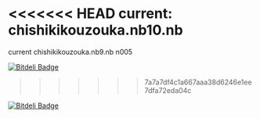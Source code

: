 <<<<<<< HEAD
current:
chishikikouzouka.nb10.nb
=======
current
chishikikouzouka.nb9.nb
n005


[![Bitdeli Badge](https://d2weczhvl823v0.cloudfront.net/kouamano/lecture_chishikikouzouka/trend.png)](https://bitdeli.com/free "Bitdeli Badge")

>>>>>>> 7a7a7df4c1a667aaa38d6246e1ee7dfa72eda04c


[![Bitdeli Badge](https://d2weczhvl823v0.cloudfront.net/kouamano/lecture_chishikikouzouka/trend.png)](https://bitdeli.com/free "Bitdeli Badge")

